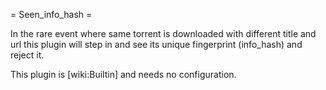 = Seen_info_hash =

In the rare event where same torrent is downloaded with different title and url this plugin will step in and see its unique fingerprint (info_hash) and reject it.

This plugin is [wiki:Builtin] and needs no configuration.